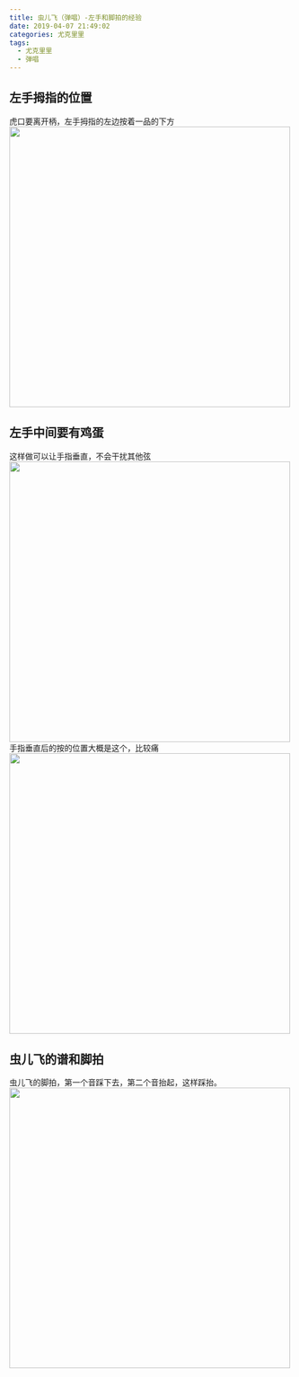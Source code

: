 ```yaml
---
title: 虫儿飞（弹唱）-左手和脚拍的经验
date: 2019-04-07 21:49:02
categories: 尤克里里
tags:
  - 尤克里里
  - 弹唱 
---
```

## 左手拇指的位置
虎口要离开柄，左手拇指的左边按着一品的下方
<img src="/images/zuo_shou_mu_zhi.jpg" width="500">

## 左手中间要有鸡蛋
这样做可以让手指垂直，不会干扰其他弦
<img src="/images/shou_zhong_ji_dan.jpg" width="500">
手指垂直后的按的位置大概是这个，比较痛
<img src="/images/shou_zhi_chui_zhi.jpg" width="500">

## 虫儿飞的谱和脚拍
虫儿飞的脚拍，第一个音踩下去，第二个音抬起，这样踩抬。
<img src="/images/chong_er_fei1.jpg" width="500">